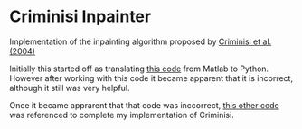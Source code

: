 # Criminisi Inpainter
Implementation of the inpainting algorithm proposed by [Criminisi et al. (2004)](https://www.irisa.fr/vista/Papers/2004_ip_criminisi.pdf)

Initially this started off as translating [this code](https://github.com/ikuwow/inpainting_criminisi2004) from Matlab to Python. 
However after working with this code it became apparent that it is incorrect, although it still was very helpful.

Once it became apprarent that that code was inccorrect, [this other code](https://github.com/ikuwow/inpainting_criminisi2004) 
was referenced to complete my implementation of Criminisi.
